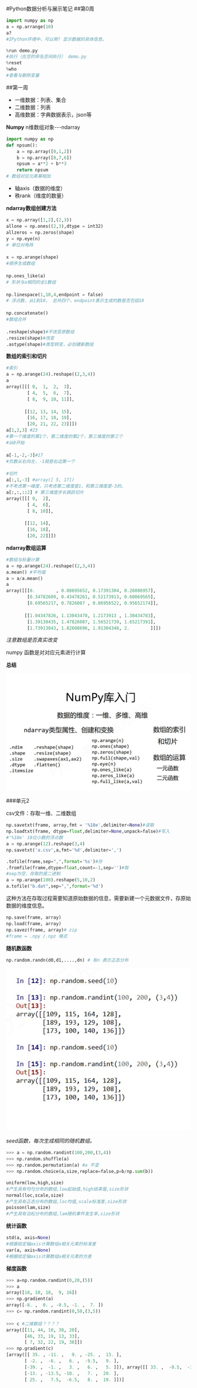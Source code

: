 #Python数据分析与展示笔记
##第0周

~~~python
import numpy as np
a = np.arrange(10)
a?
#IPython环境中，可以用? 显示数据的具体信息。
~~~

~~~python
%run demo.py
#执行（在空的命名空间执行） demo.py
%reset 
%who
#查看与删除变量
~~~
##第一周
- 一维数据：列表、集合
- 二维数据：列表
- 高维数据：字典数据表示，json等

**Numpy** n维数组对象---ndarray

~~~python
import numpy as np
def npsum():
	a = np.array([0,1,2])
	b = np.array([8,7,6])
	npsum = a**2 + b**3
	return npsum
# 数组对应元素幂相加
~~~

- 轴axis（数据的维度）
- 秩rank（维度的数量）

**ndarray数组创建方法**

~~~python
x = np.array([1,2],(2,3))
allone = np.ones((2,3),dtype = int32)
allzeros = np.zeros(shape)
y = np.eye(n)
# 单位对角阵

x = np.arange(shape)
#顺序生成数组

np.ones_like(a) 
# 形状与a相同的全1数组

np.linespace(1,10,4,endpoint = false)
# 浮点数，从1到10， 总共四个，endpoint表示生成的数是否包括10

np.concatenate() 
#数组合并

.reshape(shape)#不改变原数组
.resize(shape)#改变
.astype(shape)#类型转变，必创建新数组
~~~

**数组的索引和切片**
~~~python
#索引
a = np.arange(24).reshape((2,3,4))
a
array([[[ 0,  1,  2,  3],
        [ 4,  5,  6,  7],
        [ 8,  9, 10, 11]],

       [[12, 13, 14, 15],
        [16, 17, 18, 19],
        [20, 21, 22, 23]]])
a[1,2,3] #23
#第一个维度的第1个，第二维度的第2个，第三维度的第三个
#从0开始

a[-1,-2,-3]#17
#负数从右向左，-1就是右边第一个

#切片
a[:,1,-3] #array([ 5, 17])
#不考虑第一维度，只考虑第二维度是1，和第三维度是-3的。
a[:,:,::2] # 第三维度步长跳跃切片
array([[[ 0,  2],
        [ 4,  6],
        [ 8, 10]],

       [[12, 14],
        [16, 18],
        [20, 22]]])
~~~

**ndarray数组运算**
~~~python
#数组与标量计算
a = np.arange(24).reshape((2,3,4))
a.mean() #平均值
a = a/a.mean()
a
array([[[0.        , 0.08695652, 0.17391304, 0.26086957],
        [0.34782609, 0.43478261, 0.52173913, 0.60869565],
        [0.69565217, 0.7826087 , 0.86956522, 0.95652174]],

       [[1.04347826, 1.13043478, 1.2173913 , 1.30434783],
        [1.39130435, 1.47826087, 1.56521739, 1.65217391],
        [1.73913043, 1.82608696, 1.91304348, 2.        ]]])
~~~
_注意数组是否真实改变_

numpy 函数是对对应元素进行计算

**总结**

![np-week1](https://github.com/Alfxjx/DataScience/blob/master/pyDV/pic/np-week1.JPG)

###单元2

csv文件：存取一维、二维数组

~~~Python
np.savetxt(frame, array,fmt = '%18e',delimiter=None)#读取
np.loadtxt(frame, dtype=float,delimiter=None,unpack=false)#写入
#'%18e' 18位小数的浮点数
a = np.arange(12).reshape(3,4)
np.savetxt('a.csv',a,fmt='%d',delimiter=',')
~~~

~~~Python
.tofile(frame,sep=",",format='%s')#存
.fromfile(frame,dtype=float,count=-1,sep='')#取 
#sep为空，存取的是二进制
a = np.arange(100).reshape(5,10,2)
a.tofile("b.dat",sep=",",format='%d')
~~~

这种方法在存取过程需要知道原始数据的信息，需要新建一个元数据文件，存原始数据的维度信息。

~~~Python
np.save(frame, array)
np.load(frame, array)
np.savez(frame, array)# zip
#frame = .npy /.npz 格式
~~~

**随机数函数**

~~~Python
np.random.randn(d0,d1,....,dn) # 有n 表示正态分布
~~~

![seed](https://github.com/Alfxjx/DataScience/blob/master/pyDV/pic/seed.JPG)

_seed函数，每次生成相同的随机数组。_

~~~Python
>>> a = np.random.randint(100,200,(3,4))
>>> np.random.shuffle(a)
>>> np.random.permutation(a) #a 不变
>>> np.random.choice(a,size,replace=false,p=b/np.sum(b))
~~~

~~~python
uniform(low,high,size) 
#产生具有均匀分布的数组,low起始值,high结束值,size形状
normal(loc,scale,size)
#产生具有正态分布的数组,loc均值,scale标准差,size形状
poisson(lam,size)
#产生具有泊松分布的数组,lam随机事件发生率,size形状
~~~

**统计函数**

~~~python
std(a, axis=None) 
#根据给定轴axis计算数组a相关元素的标准差
var(a, axis=None)
#根据给定轴axis计算数组a相关元素的方差
~~~

**梯度函数**
~~~python
>>> a=np.random.randint(0,20,(5))
>>> a
array([18, 10, 18,  9, 16])
>>> np.gradient(a)
array([-8. ,  0. , -0.5, -1. ,  7. ])
>>> c= np.random.randint(0,50,(3,5))

>>> c #二维数组？？？？
array([[11, 44, 10, 38, 20],
       [46, 33, 19, 13, 33],
       [ 7, 32, 22, 19, 38]])
>>> np.gradient(c)
[array([[ 35. , -11. ,   9. , -25. ,  13. ],
       [ -2. ,  -6. ,   6. ,  -9.5,   9. ],
       [-39. ,  -1. ,   3. ,   6. ,   5. ]]), array([[ 33. ,  -0.5,  -3. ,   5. , -18. ],
       [-13. , -13.5, -10. ,   7. ,  20. ],
       [ 25. ,   7.5,  -6.5,   8. ,  19. ]])]
~~~
